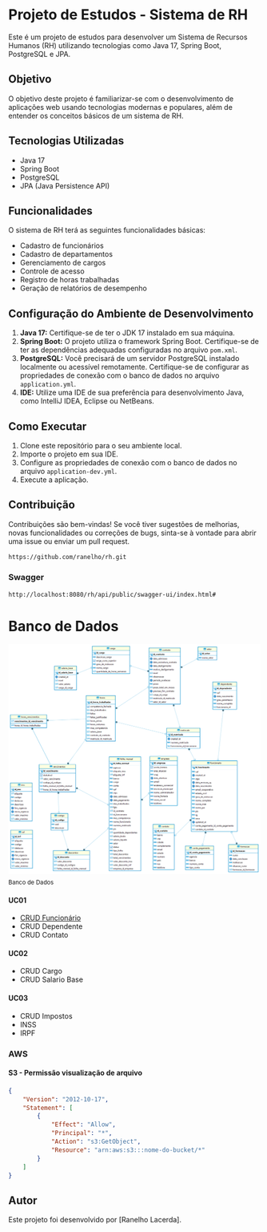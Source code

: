 # Projeto de Estudos - Sistema de RH

Este é um projeto de estudos para desenvolver um Sistema de Recursos Humanos (RH) utilizando tecnologias como Java 17, Spring Boot, PostgreSQL e JPA.

## Objetivo

O objetivo deste projeto é familiarizar-se com o desenvolvimento de aplicações web usando tecnologias modernas e populares, além de entender os conceitos básicos de um sistema de RH.

## Tecnologias Utilizadas

- Java 17
- Spring Boot
- PostgreSQL
- JPA (Java Persistence API)

## Funcionalidades

O sistema de RH terá as seguintes funcionalidades básicas:

- Cadastro de funcionários
- Cadastro de departamentos
- Gerenciamento de cargos
- Controle de acesso
- Registro de horas trabalhadas
- Geração de relatórios de desempenho

## Configuração do Ambiente de Desenvolvimento

1. **Java 17:** Certifique-se de ter o JDK 17 instalado em sua máquina.
2. **Spring Boot:** O projeto utiliza o framework Spring Boot. Certifique-se de ter as dependências adequadas configuradas no arquivo `pom.xml`.
3. **PostgreSQL:** Você precisará de um servidor PostgreSQL instalado localmente ou acessível remotamente. Certifique-se de configurar as propriedades de conexão com o banco de dados no arquivo `application.yml`.
4. **IDE:** Utilize uma IDE de sua preferência para desenvolvimento Java, como IntelliJ IDEA, Eclipse ou NetBeans.

## Como Executar

1. Clone este repositório para o seu ambiente local.
2. Importe o projeto em sua IDE.
3. Configure as propriedades de conexão com o banco de dados no arquivo `application-dev.yml`.
4. Execute a aplicação.

## Contribuição

Contribuições são bem-vindas! Se você tiver sugestões de melhorias, novas funcionalidades ou correções de bugs, sinta-se à vontade para abrir uma issue ou enviar um pull request.

```git 
https://github.com/ranelho/rh.git 
```

### Swagger
```
http://localhost:8080/rh/api/public/swagger-ui/index.html# 
```
# Banco de Dados
<img src="banco_dados.png" width=650><br><sub>Banco de Dados</sub>

#### UC01
- [CRUD Funcionário](./uc01-crud-funcionario/README.md)
- CRUD Dependente
- CRUD Contato

#### UC02
- CRUD Cargo
- CRUD Salario Base

#### UC03
- CRUD Impostos
- INSS
- IRPF

### AWS
#### S3 - Permissão visualização de arquivo
````json
{
    "Version": "2012-10-17",
    "Statement": [
        {
            "Effect": "Allow",
            "Principal": "*",
            "Action": "s3:GetObject",
            "Resource": "arn:aws:s3:::nome-do-bucket/*"
        }
    ]
}
````


## Autor

Este projeto foi desenvolvido por [Ranelho Lacerda].